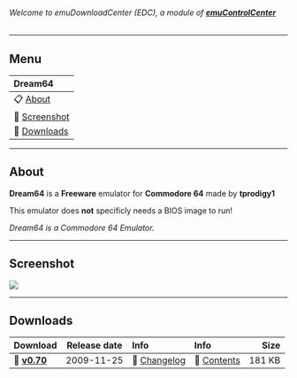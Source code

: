 ###### Welcome to emuDownloadCenter (EDC), a module of [**emuControlCenter**](https://github.com/PhoenixInteractiveNL/emuControlCenter/wiki/)
***
## Menu
| **Dream64** |
|:---------|
| :clipboard: [About](#about) |
| :sunrise: [Screenshot](#screenshot) |
| :floppy_disk: [Downloads](#downloads) |
***
## About
**Dream64** is a **Freeware** emulator for **Commodore 64** made by **tprodigy1**

This emulator does **not** specificly needs a BIOS image to run!

_Dream64 is a Commodore 64 Emulator._
***
## Screenshot
![](https://raw.githubusercontent.com/PhoenixInteractiveNL/emuDownloadCenter/master/downloadhooks/dream64/dream64_screen.jpg)
***
## Downloads
| Download | Release date  | Info       | Info       | Size       |
|:---------|:-------------:|:-----------|:-----------|-----------:|
| :floppy_disk: [**v0.70**](https://github.com/PhoenixInteractiveNL/edc-repo0002/raw/master/dream64/0.70.7z) | 2009-11-25 | :page_facing_up: [Changelog](https://github.com/PhoenixInteractiveNL/edc-repo0002/blob/master/dream64/0.70_changelog.txt) | :mag_right: [Contents](https://github.com/PhoenixInteractiveNL/edc-repo0002/blob/master/dream64/0.70_contents.txt) | 181 KB |
